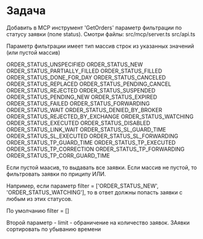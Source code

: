 # Задача

Добавить в MCP инструмент 'GetOrders' параметр фильтрации по статусу заявки (поле status).
Смотри файлы:
src/mcp/server.ts
src/api.ts

Параметр фильтрации имеет тип  массив строк из указанных значений (или пустой массив)

ORDER_STATUS_UNSPECIFIED
ORDER_STATUS_NEW
ORDER_STATUS_PARTIALLY_FILLED
ORDER_STATUS_FILLED
ORDER_STATUS_DONE_FOR_DAY
ORDER_STATUS_CANCELED
ORDER_STATUS_REPLACED
ORDER_STATUS_PENDING_CANCEL
ORDER_STATUS_REJECTED
ORDER_STATUS_SUSPENDED
ORDER_STATUS_PENDING_NEW
ORDER_STATUS_EXPIRED
ORDER_STATUS_FAILED
ORDER_STATUS_FORWARDING
ORDER_STATUS_WAIT
ORDER_STATUS_DENIED_BY_BROKER
ORDER_STATUS_REJECTED_BY_EXCHANGE
ORDER_STATUS_WATCHING
ORDER_STATUS_EXECUTED
ORDER_STATUS_DISABLED
ORDER_STATUS_LINK_WAIT
ORDER_STATUS_SL_GUARD_TIME
ORDER_STATUS_SL_EXECUTED
ORDER_STATUS_SL_FORWARDING
ORDER_STATUS_TP_GUARD_TIME
ORDER_STATUS_TP_EXECUTED
ORDER_STATUS_TP_CORRECTION
ORDER_STATUS_TP_FORWARDING
ORDER_STATUS_TP_CORR_GUARD_TIME

Если пустой маасив, то выдавать все заявки.
Если массив не пустой, то фильтровать заявки по приципу ИЛИ.

Например, если параметр filter = \['ORDER_STATUS_NEW', 'ORDER_STATUS_WATCHING'], 
то в ответ должны попасть заявки с любым из этих статусов.

По умолчанию filter = []

Второй параметр - limit - обраничение на количество заявок.
ЗАявки сортировать по убыванию времени 

